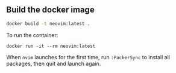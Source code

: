 ## Build the docker image
```bash
docker build -t neovim:latest .
```

To run the container:

```
docker run -it --rm neovim:latest
```

When `nvim` launches for the first time, run `:PackerSync` to install all packages, then quit and launch again.